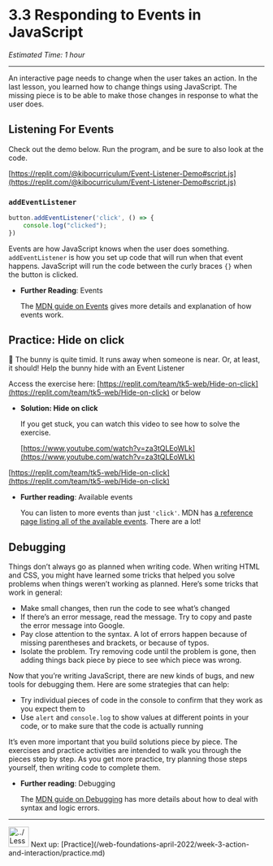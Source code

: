 # 3.3 Responding to Events in JavaScript

*Estimated Time: 1 hour*

---

An interactive page needs to change when the user takes an action. In the last lesson, you learned how to change things using JavaScript. The missing piece is to be able to make those changes in response to what the user does.

## Listening For Events

Check out the demo below. Run the program, and be sure to also look at the code.

[https://replit.com/@kibocurriculum/Event-Listener-Demo#script.js](https://replit.com/@kibocurriculum/Event-Listener-Demo#script.js)

### `addEventListener`

```jsx
button.addEventListener('click', () => {
	console.log("clicked");
})
```

Events are how JavaScript knows when the user does something. `addEventListener` is how you set up code that will run when that event happens. JavaScript will run the code between the curly braces `{}` when the button is clicked.

- **Further Reading**: Events
    
    The [MDN guide on Events](https://developer.mozilla.org/en-US/docs/Learn/JavaScript/Building_blocks/Events) gives more details and explanation of how events work.
    

## Practice: Hide on click

<aside>
🙈 The bunny is quite timid. It runs away when someone is near. Or, at least, it should! Help the bunny hide with an Event Listener

Access the exercise here: [https://replit.com/team/tk5-web/Hide-on-click](https://replit.com/team/tk5-web/Hide-on-click) or below

- **Solution: Hide on click**
    
    If you get stuck, you can watch this video to see how to solve the exercise.
    
    [https://www.youtube.com/watch?v=za3tQLEoWLk](https://www.youtube.com/watch?v=za3tQLEoWLk)
    
</aside>

[https://replit.com/team/tk5-web/Hide-on-click](https://replit.com/team/tk5-web/Hide-on-click)

- **Further reading**: Available events
    
    You can listen to more events than just `'click'`. MDN has [a reference page listing all of the available events](https://developer.mozilla.org/en-US/docs/Web/Events). There are a lot!
    

## Debugging

Things don’t always go as planned when writing code. When writing HTML and CSS, you might have learned some tricks that helped you solve problems when things weren’t working as planned. Here’s some tricks that work in general:

- Make small changes, then run the code to see what’s changed
- If there’s an error message, read the message. Try to copy and paste the error message into Google.
- Pay close attention to the syntax. A lot of errors happen because of missing parentheses and brackets, or because of typos.
- Isolate the problem. Try removing code until the problem is gone, then adding things back piece by piece to see which piece was wrong.

Now that you’re writing JavaScript, there are new kinds of bugs, and new tools for debugging them. Here are some strategies that can help:

- Try individual pieces of code in the console to confirm that they work as you expect them to
- Use `alert` and `console.log` to show values at different points in your code, or to make sure that the code is actually running

It’s even more important that you build solutions piece by piece. The exercises and practice activities are intended to walk you through the pieces step by step. As you get more practice, try planning those steps yourself, then writing code to complete them.

- **Further reading**: Debugging
    
    The [MDN guide on Debugging](https://developer.mozilla.org/en-US/docs/Learn/JavaScript/First_steps/What_went_wrong) has more details about how to deal with syntax and logic errors.
    

---

<aside>
<img src="../Lesson%200%20Learning%20With%20Kibo%206427d2f5f1ae4576a3b083dd8476d915/man-in-hike.png" alt="../Lesson%200%20Learning%20With%20Kibo%206427d2f5f1ae4576a3b083dd8476d915/man-in-hike.png" width="40px" /> Next up: [Practice](/web-foundations-april-2022/week-3-action-and-interaction/practice.md)

</aside>
